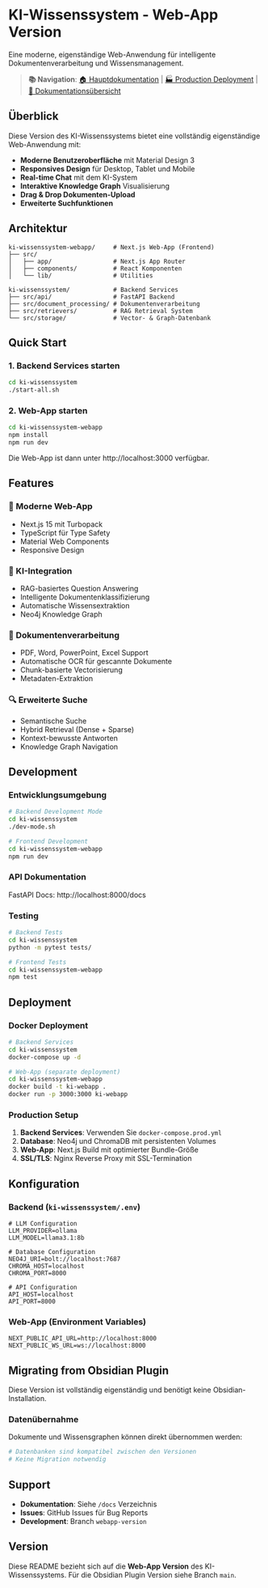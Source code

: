 # KI-Wissenssystem - Web-App Version

Eine moderne, eigenständige Web-Anwendung für intelligente Dokumentenverarbeitung und Wissensmanagement.

> **📚 Navigation**: [🏠 Hauptdokumentation](README.md) | [🏭 Production Deployment](PRODUCTION-DEPLOYMENT.md) | [📖 Dokumentationsübersicht](docs/README.md)

## Überblick

Diese Version des KI-Wissenssystems bietet eine vollständig eigenständige Web-Anwendung mit:

- **Moderne Benutzeroberfläche** mit Material Design 3
- **Responsives Design** für Desktop, Tablet und Mobile
- **Real-time Chat** mit dem KI-System
- **Interaktive Knowledge Graph** Visualisierung
- **Drag & Drop Dokumenten-Upload**
- **Erweiterte Suchfunktionen**

## Architektur

```
ki-wissenssystem-webapp/     # Next.js Web-App (Frontend)
├── src/
│   ├── app/                 # Next.js App Router
│   ├── components/          # React Komponenten
│   └── lib/                 # Utilities

ki-wissenssystem/            # Backend Services
├── src/api/                 # FastAPI Backend
├── src/document_processing/ # Dokumentenverarbeitung
├── src/retrievers/          # RAG Retrieval System
└── src/storage/             # Vector- & Graph-Datenbank
```

## Quick Start

### 1. Backend Services starten

```bash
cd ki-wissenssystem
./start-all.sh
```

### 2. Web-App starten

```bash
cd ki-wissenssystem-webapp
npm install
npm run dev
```

Die Web-App ist dann unter http://localhost:3000 verfügbar.

## Features

### 🚀 Moderne Web-App
- Next.js 15 mit Turbopack
- TypeScript für Type Safety
- Material Web Components
- Responsive Design

### 🤖 KI-Integration
- RAG-basiertes Question Answering
- Intelligente Dokumentenklassifizierung
- Automatische Wissensextraktion
- Neo4j Knowledge Graph

### 📄 Dokumentenverarbeitung
- PDF, Word, PowerPoint, Excel Support
- Automatische OCR für gescannte Dokumente
- Chunk-basierte Vectorisierung
- Metadaten-Extraktion

### 🔍 Erweiterte Suche
- Semantische Suche
- Hybrid Retrieval (Dense + Sparse)
- Kontext-bewusste Antworten
- Knowledge Graph Navigation

## Development

### Entwicklungsumgebung

```bash
# Backend Development Mode
cd ki-wissenssystem
./dev-mode.sh

# Frontend Development
cd ki-wissenssystem-webapp
npm run dev
```

### API Dokumentation

FastAPI Docs: http://localhost:8000/docs

### Testing

```bash
# Backend Tests
cd ki-wissenssystem
python -m pytest tests/

# Frontend Tests
cd ki-wissenssystem-webapp
npm test
```

## Deployment

### Docker Deployment

```bash
# Backend Services
cd ki-wissenssystem
docker-compose up -d

# Web-App (separate deployment)
cd ki-wissenssystem-webapp
docker build -t ki-webapp .
docker run -p 3000:3000 ki-webapp
```

### Production Setup

1. **Backend Services**: Verwenden Sie `docker-compose.prod.yml`
2. **Database**: Neo4j und ChromaDB mit persistenten Volumes
3. **Web-App**: Next.js Build mit optimierter Bundle-Größe
4. **SSL/TLS**: Nginx Reverse Proxy mit SSL-Termination

## Konfiguration

### Backend (`ki-wissenssystem/.env`)
```env
# LLM Configuration
LLM_PROVIDER=ollama
LLM_MODEL=llama3.1:8b

# Database Configuration
NEO4J_URI=bolt://localhost:7687
CHROMA_HOST=localhost
CHROMA_PORT=8000

# API Configuration
API_HOST=localhost
API_PORT=8000
```

### Web-App (Environment Variables)
```env
NEXT_PUBLIC_API_URL=http://localhost:8000
NEXT_PUBLIC_WS_URL=ws://localhost:8000
```

## Migrating from Obsidian Plugin

Diese Version ist vollständig eigenständig und benötigt keine Obsidian-Installation. 

### Datenübernahme

Dokumente und Wissensgraphen können direkt übernommen werden:

```bash
# Datenbanken sind kompatibel zwischen den Versionen
# Keine Migration notwendig
```

## Support

- **Dokumentation**: Siehe `/docs` Verzeichnis
- **Issues**: GitHub Issues für Bug Reports
- **Development**: Branch `webapp-version`

## Version

Diese README bezieht sich auf die **Web-App Version** des KI-Wissenssystems.
Für die Obsidian Plugin Version siehe Branch `main`. 